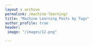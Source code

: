 ```yaml
---
layout : archive
permalink: /machine-learning/
title: "Machine Learning Posts by Tags"
author_profile: true
header:
 image: "/images/12.png"

---
```

